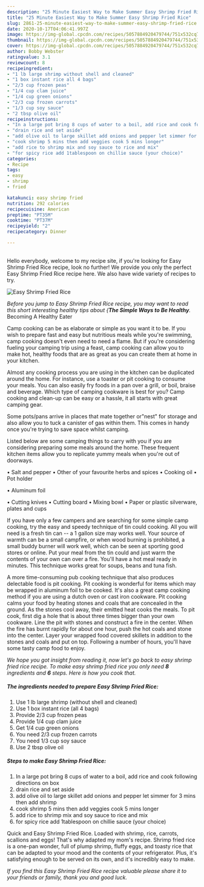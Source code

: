```yaml
---
description: "25 Minute Easiest Way to Make Summer Easy Shrimp Fried Rice"
title: "25 Minute Easiest Way to Make Summer Easy Shrimp Fried Rice"
slug: 2861-25-minute-easiest-way-to-make-summer-easy-shrimp-fried-rice
date: 2020-10-17T04:06:41.997Z
image: https://img-global.cpcdn.com/recipes/5057884920479744/751x532cq70/easy-shrimp-fried-rice-recipe-main-photo.jpg
thumbnail: https://img-global.cpcdn.com/recipes/5057884920479744/751x532cq70/easy-shrimp-fried-rice-recipe-main-photo.jpg
cover: https://img-global.cpcdn.com/recipes/5057884920479744/751x532cq70/easy-shrimp-fried-rice-recipe-main-photo.jpg
author: Bobby Webster
ratingvalue: 3.1
reviewcount: 8
recipeingredient:
- "1 lb large shrimp without shell and cleaned"
- "1 box instant rice all 4 bags"
- "2/3 cup frozen peas"
- "1/4 cup clam juice"
- "1/4 cup green onions"
- "2/3 cup frozen carrots"
- "1/3 cup soy sauce"
- "2 tbsp olive oil"
recipeinstructions:
- "In a large pot bring 8 cups of water to a boil, add rice and cook following directions on box"
- "drain rice and set aside"
- "add olive oil to large skillet add onions and pepper let simmer for 3 mins then add shrimp"
- "cook shrimp 5 mins then add veggies cook 5 mins longer"
- "add rice to shrimp mix and soy sauce to rice and mix"
- "for spicy rice add 1tablespoon on chillie sauce (your choice)"
categories:
- Recipe
tags:
- easy
- shrimp
- fried

katakunci: easy shrimp fried 
nutrition: 292 calories
recipecuisine: American
preptime: "PT35M"
cooktime: "PT37M"
recipeyield: "2"
recipecategory: Dinner

---
```

<br>
Hello everybody, welcome to my recipe site, if you're looking for Easy Shrimp Fried Rice recipe, look no further! We provide you only the perfect Easy Shrimp Fried Rice recipe here. We also have wide variety of recipes to try.
<br>


![Easy Shrimp Fried Rice](https://img-global.cpcdn.com/recipes/5057884920479744/751x532cq70/easy-shrimp-fried-rice-recipe-main-photo.jpg)

<i>Before you jump to Easy Shrimp Fried Rice recipe, you may want to read this short interesting healthy tips about {<strong>The Simple Ways to Be Healthy</strong>.</i>
Becoming A Healthy Eater

    
Camp cooking can be as elaborate or simple as you want it to be. If you wish to prepare fast and easy but nutritious meals while you're swimming, camp cooking doesn't even need to need a flame. But if you're considering fueling your camping trip using a feast, camp cooking can allow you to make hot, healthy foods that are as great as you can create them at home in your kitchen.

 Almost any cooking process you are using in the kitchen can be duplicated around the home. For instance, use a toaster or pit cooking to consume your meals. You can also easily fry foods in a pan over a grill, or boil, braise and beverage. Which type of camping cookware is best for you? Camp cooking and clean-up can be easy or a hassle, it all starts with great camping gear.

Some pots/pans arrive in places that mate together or"nest" for storage and also allow you to tuck a canister of gas within them. This comes in handy once you're trying to save space whilst camping.

Listed below are some camping things to carry with you if you are considering preparing some meals around the home. These frequent kitchen items allow you to replicate yummy meals when you're out of doorways.

• Salt and pepper
• Other of your favourite herbs and spices
• Cooking oil
• Pot holder

• Aluminum foil

• Cutting knives
• Cutting board
• Mixing bowl
• Paper or plastic silverware, plates and cups

If you have only a few campers and are searching for some simple camp cooking, try the easy and speedy technique of tin could cooking. All you will need is a fresh tin can -- a 1 gallon size may works well. Your source of warmth can be a small campfire, or when wood burning is prohibited, a small buddy burner will work well, which can be seen at sporting good stores or online. Put your meal from the tin could and just warm the contents of your own can over a fire. You'll have a hot meal ready in minutes.  This technique works great for soups, beans and tuna fish.

A more time-consuming pub cooking technique that also produces delectable food is pit cooking. Pit cooking is wonderful for items which may be wrapped in aluminum foil to be cooked.  It's also a great camp cooking method if you are using a dutch oven or cast iron cookware. Pit cooking calms your food by heating stones and coals that are concealed in the ground. As the stones cool away, their emitted heat cooks the meals. To pit cook, first dig a hole that is about three times bigger than your own cookware. Line the pit with stones and construct a fire in the center. When the fire has burnt rapidly for about one hour, push the hot coals and stone into the center. Layer your wrapped food covered skillets in addition to the stones and coals and put on top. Following a number of hours, you'll have some tasty camp food to enjoy.


<i>We hope you got insight from reading it, now let's go back to easy shrimp fried rice recipe. To make easy shrimp fried rice you only need <strong>8</strong> ingredients and <strong>6</strong> steps. Here is how you cook that.
</i>

##### The ingredients needed to prepare Easy Shrimp Fried Rice:

1. Use 1 lb large shrimp (without shell and cleaned)
1. Use 1 box instant rice (all 4 bags)
1. Provide 2/3 cup frozen peas
1. Provide 1/4 cup clam juice
1. Get 1/4 cup green onions
1. You need 2/3 cup frozen carrots
1. You need 1/3 cup soy sauce
1. Use 2 tbsp olive oil


##### Steps to make Easy Shrimp Fried Rice:

1. In a large pot bring 8 cups of water to a boil, add rice and cook following directions on box
1. drain rice and set aside
1. add olive oil to large skillet add onions and pepper let simmer for 3 mins then add shrimp
1. cook shrimp 5 mins then add veggies cook 5 mins longer
1. add rice to shrimp mix and soy sauce to rice and mix
1. for spicy rice add 1tablespoon on chillie sauce (your choice)


Quick and Easy Shrimp Fried Rice. Loaded with shrimp, rice, carrots, scallions and eggs! That&#39;s why adapted my mom&#39;s recipe. Shrimp fried rice is a one-pan wonder, full of plump shrimp, fluffy eggs, and toasty rice that can be adapted to your mood and the contents of your refrigerator. Plus, it&#39;s satisfying enough to be served on its own, and it&#39;s incredibly easy to make. 

<i>If you find this Easy Shrimp Fried Rice recipe valuable please share it to your friends or family, thank you and good luck.</i>

